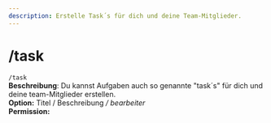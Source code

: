 ```yaml
---
description: Erstelle Task´s für dich und deine Team-Mitglieder.
---
```


# /task

`/task`\
**Beschreibung**: Du kannst Aufgaben auch so genannte "task´s" für dich und deine team-Mitglieder erstellen.\
**Option:** Titel / Beschreibung _/ bearbeiter_\
**Permission:**&#x20;
